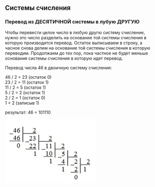 ## Системы счисления  

### Перевод из ДЕСЯТИЧНОЙ системы в лубую ДРУГУЮ

Чтобы перевести целое число в любую другю систему счисление, нужно это число разделить на основание той системы счисления в которую производится перевод. Остаток выписываем в строку, а часное снова делим на основание той системы счисления в которую переводим. Продолжаем до тех пор, пока частное не будет меньше основания системы счисления в которую идет перевод.  

Перевод числа 46 в двоичную систему счисления:

46 / 2 = 23 (остаток 0)  
23 / 2 = 11 (остаток 1)  
11 / 2 = 5  (остаток 1)  
5  / 2 = 2  (остаток 1)  
2  / 2 = 1  (остаток 0)  
1  < 2      (записыв 1)  
  
результат: 46 = 101110

<img src="/toOther.jpg" width="300">
